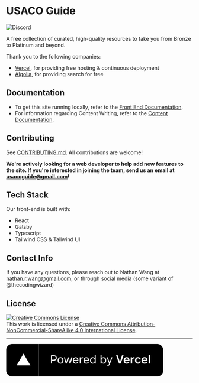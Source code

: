 # USACO Guide

![Discord](https://img.shields.io/discord/717477028072521797?label=Discord&style=for-the-badge)

A free collection of curated, high-quality resources to take you from Bronze to Platinum and beyond.

Thank you to the following companies:

- [Vercel](https://vercel.com/?utm_source=cp-initiative&utm_campaign=oss), for providing free hosting & continuous deployment
- [Algolia](https://algolia.com/), for providing search for free

## Documentation

- To get this site running locally, refer to the [Front End Documentation](docs/Front%20End%20Documentation.md).
- For information regarding Content Writing, refer to the [Content Documentation](docs/Content%20Documentation.md).

## Contributing

See [CONTRIBUTING.md](CONTRIBUTING.md). All contributions are welcome!

**We're actively looking for a web developer to help add new features to the site. If you're interested in joining the team, send us an email at usacoguide@gmail.com!**

## Tech Stack

Our front-end is built with:

- React
- Gatsby
- Typescript
- Tailwind CSS & Tailwind UI

## Contact Info

If you have any questions, please reach out to Nathan Wang at nathan.r.wang@gmail.com, or through social media (some variant of @thecodingwizard)

## License

<a rel="license" href="http://creativecommons.org/licenses/by-nc-sa/4.0/"><img alt="Creative Commons License" style="border-width:0" src="https://i.creativecommons.org/l/by-nc-sa/4.0/88x31.png" /></a><br />This work is licensed under a <a rel="license" href="http://creativecommons.org/licenses/by-nc-sa/4.0/">Creative Commons Attribution-NonCommercial-ShareAlike 4.0 International License</a>.

---

[![Powered by Vercel](./powered-by-vercel.svg)](https://vercel.com/?utm_source=cp-initiative&utm_campaign=oss)
